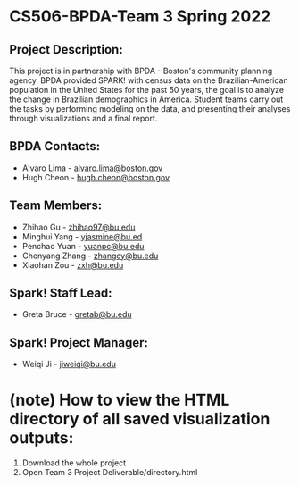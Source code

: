 # CS506-BPDA-Team 3 Spring 2022

## Project Description:
This project is in partnership with BPDA - Boston's community planning agency. BPDA provided SPARK! with census data on the Brazilian-American population in the United States for the past 50 years, the goal is to analyze the change in Brazilian demographics in America. Student teams carry out the tasks by performing modeling on the data, and presenting their analyses through visualizations and a final report.

## BPDA Contacts:
* Alvaro Lima - alvaro.lima@boston.gov
* Hugh Cheon - hugh.cheon@boston.gov


## Team Members:
* Zhihao Gu - zhihao97@bu.edu
* Minghui Yang - yjasmine@bu.ed
* Penchao Yuan - yuanpc@bu.edu
* Chenyang Zhang - zhangcy@bu.edu
* Xiaohan Zou - zxh@bu.edu

## Spark! Staff Lead:
* Greta Bruce - gretab@bu.edu

## Spark! Project Manager:
* Weiqi Ji - jiweiqi@bu.edu


# (note) How to view the HTML directory of all saved visualization outputs:
1. Download the whole project
2. Open Team 3 Project Deliverable/directory.html
